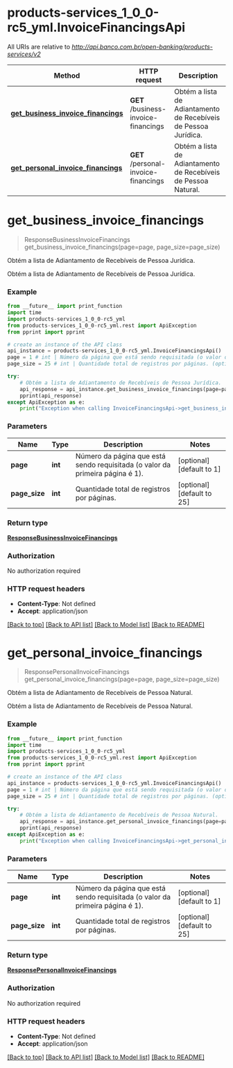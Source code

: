 # products-services_1_0_0-rc5_yml.InvoiceFinancingsApi

All URIs are relative to *http://api.banco.com.br/open-banking/products-services/v2*

Method | HTTP request | Description
------------- | ------------- | -------------
[**get_business_invoice_financings**](InvoiceFinancingsApi.md#get_business_invoice_financings) | **GET** /business-invoice-financings | Obtém a lista de Adiantamento de Recebíveis de Pessoa Jurídica.
[**get_personal_invoice_financings**](InvoiceFinancingsApi.md#get_personal_invoice_financings) | **GET** /personal-invoice-financings | Obtém a lista de Adiantamento de Recebíveis de Pessoa Natural.

# **get_business_invoice_financings**
> ResponseBusinessInvoiceFinancings get_business_invoice_financings(page=page, page_size=page_size)

Obtém a lista de Adiantamento de Recebíveis de Pessoa Jurídica.

Obtém a lista de Adiantamento de Recebíveis de Pessoa Jurídica.

### Example
```python
from __future__ import print_function
import time
import products-services_1_0_0-rc5_yml
from products-services_1_0_0-rc5_yml.rest import ApiException
from pprint import pprint

# create an instance of the API class
api_instance = products-services_1_0_0-rc5_yml.InvoiceFinancingsApi()
page = 1 # int | Número da página que está sendo requisitada (o valor da primeira página é 1). (optional) (default to 1)
page_size = 25 # int | Quantidade total de registros por páginas. (optional) (default to 25)

try:
    # Obtém a lista de Adiantamento de Recebíveis de Pessoa Jurídica.
    api_response = api_instance.get_business_invoice_financings(page=page, page_size=page_size)
    pprint(api_response)
except ApiException as e:
    print("Exception when calling InvoiceFinancingsApi->get_business_invoice_financings: %s\n" % e)
```

### Parameters

Name | Type | Description  | Notes
------------- | ------------- | ------------- | -------------
 **page** | **int**| Número da página que está sendo requisitada (o valor da primeira página é 1). | [optional] [default to 1]
 **page_size** | **int**| Quantidade total de registros por páginas. | [optional] [default to 25]

### Return type

[**ResponseBusinessInvoiceFinancings**](ResponseBusinessInvoiceFinancings.md)

### Authorization

No authorization required

### HTTP request headers

 - **Content-Type**: Not defined
 - **Accept**: application/json

[[Back to top]](#) [[Back to API list]](../README.md#documentation-for-api-endpoints) [[Back to Model list]](../README.md#documentation-for-models) [[Back to README]](../README.md)

# **get_personal_invoice_financings**
> ResponsePersonalInvoiceFinancings get_personal_invoice_financings(page=page, page_size=page_size)

Obtém a lista de Adiantamento de Recebíveis de Pessoa Natural.

Obtém a lista de Adiantamento de Recebíveis de Pessoa Natural.

### Example
```python
from __future__ import print_function
import time
import products-services_1_0_0-rc5_yml
from products-services_1_0_0-rc5_yml.rest import ApiException
from pprint import pprint

# create an instance of the API class
api_instance = products-services_1_0_0-rc5_yml.InvoiceFinancingsApi()
page = 1 # int | Número da página que está sendo requisitada (o valor da primeira página é 1). (optional) (default to 1)
page_size = 25 # int | Quantidade total de registros por páginas. (optional) (default to 25)

try:
    # Obtém a lista de Adiantamento de Recebíveis de Pessoa Natural.
    api_response = api_instance.get_personal_invoice_financings(page=page, page_size=page_size)
    pprint(api_response)
except ApiException as e:
    print("Exception when calling InvoiceFinancingsApi->get_personal_invoice_financings: %s\n" % e)
```

### Parameters

Name | Type | Description  | Notes
------------- | ------------- | ------------- | -------------
 **page** | **int**| Número da página que está sendo requisitada (o valor da primeira página é 1). | [optional] [default to 1]
 **page_size** | **int**| Quantidade total de registros por páginas. | [optional] [default to 25]

### Return type

[**ResponsePersonalInvoiceFinancings**](ResponsePersonalInvoiceFinancings.md)

### Authorization

No authorization required

### HTTP request headers

 - **Content-Type**: Not defined
 - **Accept**: application/json

[[Back to top]](#) [[Back to API list]](../README.md#documentation-for-api-endpoints) [[Back to Model list]](../README.md#documentation-for-models) [[Back to README]](../README.md)

